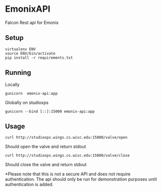 # EmonixAPI

Falcon Rest api for Emonix

## Setup

	virtualenv ENV
	source ENV/bin/activate
	pip install -r requirements.txt

## Running

Locally

	gunicorn  emonix-api:app

Globally on studioxps

	gunicorn --bind [::]:15000 emonix-api:app

## Usage

	curl http://studioxps.wings.cs.wisc.edu:15000/valve/open

Should open the valve and return stdout

	curl http://studioxps.wings.cs.wisc.edu:15000/valve/close

Should close the valve and return stdout

*Please note that this is not a secure API and does not require authentication.
The api should only be run for demonstration purposes until authentication is added.





